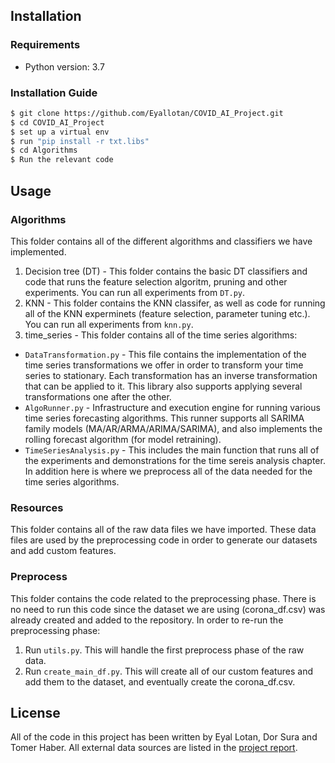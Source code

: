 ## Installation

### Requirements 
* Python version: 3.7

### Installation Guide

```bash
$ git clone https://github.com/Eyallotan/COVID_AI_Project.git
$ cd COVID_AI_Project
$ set up a virtual env
$ run "pip install -r txt.libs" 
$ cd Algorithms
$ Run the relevant code
```

## Usage

### Algorithms  
This folder contains all of the different algorithms and classifiers we have implemented. 
1. Decision tree (DT) - This folder contains the basic DT classifiers and code that runs the feature selection
algoritm, pruning and other experiments. You can run all experiments from ```DT.py```.
2. KNN - This folder contains the KNN classifer, as well as code for running all of the KNN experminets (feature 
selection, parameter tuning etc.). You can run all experiments from ```knn.py```.
3. time_series - This folder contains all of the time series algorithms:
* ```DataTransformation.py``` - This file contains the implementation of the time series transformations we offer in order to transform your time series to stationary. Each transformation has an inverse transformation that can be applied to it. This library also supports applying several transformations one after the other. 
* ```AlgoRunner.py``` - Infrastructure and execution engine for running various time series forecasting algorithms. This runner supports all SARIMA family models (MA/AR/ARMA/ARIMA/SARIMA), and also implements the rolling forecast algorithm (for model retraining). 
* ```TimeSeriesAnalysis.py``` - This includes the main function that runs all of the experiments and demonstrations for the time sereis analysis chapter. In addition here is where we preprocess all of the data needed for the time series algorithms.
	   
### Resources 
This folder contains all of the raw data files we have imported. These data files are used by the preprocessing code
in order to generate our datasets and add custom features.

### Preprocess  
This folder contains the code related to the preprocessing phase. There is no need to run this code since 
the dataset we are using (corona_df.csv) was already created and added to the repository. 
In order to re-run the preprocessing phase:
1. Run ```utils.py```. This will handle the first preprocess phase of the raw data.
2. Run ```create_main_df.py```. This will create all of our custom features and add them to the dataset, and eventually
create the corona_df.csv. 

## License

All of the code in this project has been written by Eyal Lotan, Dor Sura and Tomer Haber. All external data sources are listed in the [project report](https://github.com/Eyallotan/COVID_AI_Project/blob/master/Project%20report.pdf).
